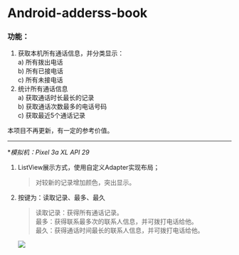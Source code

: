# Android-adderss-book
 
### 功能：  
1.  获取本机所有通话信息，并分类显示：  
a)	所有拨出电话  
b)	所有已接电话  
c)	所有未接电话  
2.	统计所有通话信息  
a)	获取通话时长最长的记录  
b)	获取通话次数最多的电话号码  
c)	获取最近5个通话记录  

本项目不再更新，有一定的参考价值。

---------
**模拟机：Pixel 3a XL API 29*

1. ListView展示方式，使用自定义Adapter实现布局；
   > 对较新的记录增加颜色，突出显示。  

2. 按键为：读取记录、最多、最久
   > 读取记录：获得所有通话记录。  
   > 最多：获得联系最多次的联系人信息，并可拨打电话给他。  
   > 最久：获得通话时间最长的联系人信息，并可拨打电话给他。

   <img src="addressbook.jpg" />



